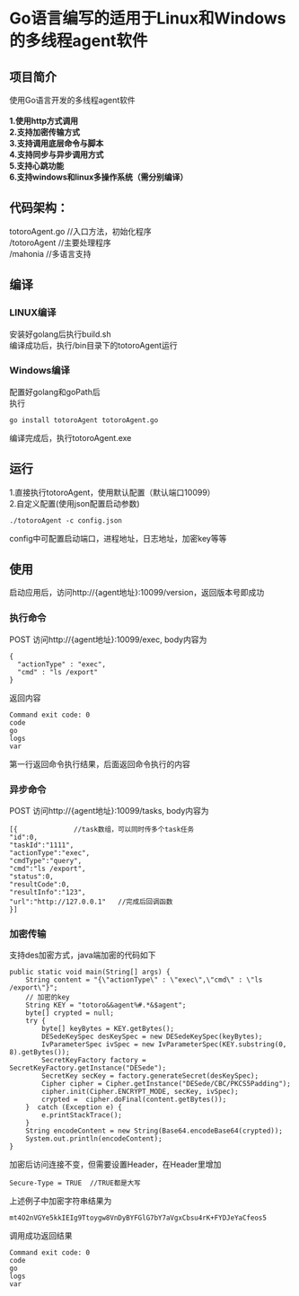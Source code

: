 # Go语言编写的适用于Linux和Windows的多线程agent软件

## 项目简介
使用Go语言开发的多线程agent软件<br><br>
**1.使用http方式调用**<br>
**2.支持加密传输方式**<br>
**3.支持调用底层命令与脚本**<br>
**4.支持同步与异步调用方式**<br>
**5.支持心跳功能**<br>
**6.支持windows和linux多操作系统（需分别编译）**<br>

## 代码架构：
totoroAgent.go  //入口方法，初始化程序 <br>
/totoroAgent    //主要处理程序 <br>
/mahonia        //多语言支持

## 编译

### LINUX编译

安装好golang后执行build.sh <br>
编译成功后，执行/bin目录下的totoroAgent运行 <br>


### Windows编译

配置好golang和goPath后 <br>
执行
```
go install totoroAgent totoroAgent.go
```
编译完成后，执行totoroAgent.exe <br>


## 运行
1.直接执行totoroAgent，使用默认配置（默认端口10099）<br>
2.自定义配置(使用json配置启动参数) <br>
```
./totoroAgent -c config.json
```
config中可配置启动端口，进程地址，日志地址，加密key等等

## 使用
启动应用后，访问http://{agent地址}:10099/version，返回版本号即成功 <br>

### 执行命令
POST 访问http://{agent地址}:10099/exec, body内容为 <br>
```
{
  "actionType" : "exec",   
  "cmd" : "ls /export"
}
```
返回内容 <br>
```
Command exit code: 0
code
go
logs
var
```
第一行返回命令执行结果，后面返回命令执行的内容 <br>

### 异步命令
POST 访问http://{agent地址}:10099/tasks, body内容为 <br>

```
[{              //task数组，可以同时传多个task任务
"id":0,
"taskId":"1111",
"actionType":"exec",
"cmdType":"query",
"cmd":"ls /export",
"status":0,
"resultCode":0,
"resultInfo":"123",
"url":"http://127.0.0.1"   //完成后回调函数
}]
```

### 加密传输
支持des加密方式，java端加密的代码如下
```
public static void main(String[] args) {
    String content = "{\"actionType\" : \"exec\",\"cmd\" : \"ls /export\"}";
    // 加密的key
    String KEY = "totoro&&agent%#.*&$agent";
    byte[] crypted = null;
    try {
        byte[] keyBytes = KEY.getBytes();
        DESedeKeySpec desKeySpec = new DESedeKeySpec(keyBytes);
        IvParameterSpec ivSpec = new IvParameterSpec(KEY.substring(0, 8).getBytes());
        SecretKeyFactory factory = SecretKeyFactory.getInstance("DESede");
        SecretKey secKey = factory.generateSecret(desKeySpec);
        Cipher cipher = Cipher.getInstance("DESede/CBC/PKCS5Padding");
        cipher.init(Cipher.ENCRYPT_MODE, secKey, ivSpec);
        crypted =  cipher.doFinal(content.getBytes());
    }  catch (Exception e) {
        e.printStackTrace();
    }
    String encodeContent = new String(Base64.encodeBase64(crypted));
    System.out.println(encodeContent);
}
```
加密后访问连接不变，但需要设置Header，在Header里增加
```
Secure-Type = TRUE  //TRUE都是大写
```

上述例子中加密字符串结果为
```
mt4O2nVGYe5kkIEIg9Ttoygw8VnDyBYFGlG7bY7aVgxCbsu4rK+FYDJeYaCfeos5
```

调用成功返回结果
```
Command exit code: 0
code
go
logs
var

```
